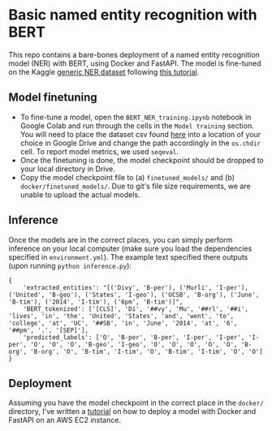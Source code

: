 # Basic named entity recognition with BERT

This repo contains a bare-bones deployment of a named entity recognition model (NER) with BERT, using Docker and FastAPI. The model is fine-tuned on the Kaggle [generic NER dataset](https://www.kaggle.com/abhinavwalia95/entity-annotated-corpus) following [this tutorial](https://www.depends-on-the-definition.com/named-entity-recognition-with-bert/).  


## Model finetuning

* To fine-tune a model, open the `BERT_NER_training.ipynb` notebook in Google Colab and run through the cells in the `Model training` section. You will need to place the dataset csv found [here](https://www.kaggle.com/abhinavwalia95/entity-annotated-corpus) into a location of your choice in Google Drive and change the path accordingly in the `os.chdir` cell. To report model metrics, we used `seqeval`. 
* Once the finetuning is done, the model checkpoint should be dropped to your local directory in Drive. 
* Copy the model checkpoint file to (a) `finetuned_models/` and (b) `docker/finetuned_models/`. Due to git's file size requirements, we are unable to upload the actual models. 

## Inference

Once the models are in the correct places, you can simply perform inference on your local computer (make sure you load the dependencies specified in `environment.yml`). The example text specified there outputs (upon running `python inference.py`):

```
{
	'extracted_entities': "[('Divy', 'B-per'), ('Murli', 'I-per'), ('United', 'B-geo'), ('States', 'I-geo'), ('UCSB', 'B-org'), ('June', 'B-tim'), ('2014', 'I-tim'), ('6pm', 'B-tim')]", 
	'BERT_tokenized': ['[CLS]', 'Di', '##vy', 'Mu', '##rl', '##i', 'lives', 'in', 'the', 'United', 'States', 'and', 'went', 'to', 'college', 'at', 'UC', '##SB', 'in', 'June', '2014', 'at', '6', '##pm', '.', '[SEP]'], 
	'predicted_labels': ['O', 'B-per', 'B-per', 'I-per', 'I-per', 'I-per', 'O', 'O', 'O', 'B-geo', 'I-geo', 'O', 'O', 'O', 'O', 'O', 'B-org', 'B-org', 'O', 'B-tim', 'I-tim', 'O', 'B-tim', 'I-tim', 'O', 'O']
}
```

## Deployment

Assuming you have the model checkpoint in the correct place in the `docker/` directory, I've written a [tutorial](https://divymurli.github.io/guides.html) on how to deploy a model with Docker and FastAPI on an AWS EC2 instance.

